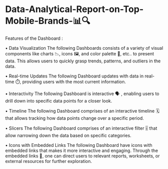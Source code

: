 # Data-Analytical-Report-on-Top-Mobile-Brands-📊🔍

Features of the Dashboard :

• Data Visualization
The following Dashboards consists of a variety of visual components like charts 📉, icons 🖼️, and color palette 🎨, etc.. to present data. This allows users to quickly grasp trends, patterns, and outliers in the data.

• Real-time Updates
The following Dashboard updates with data in real-time ⏱️, providing users with the most current information.

• Interactivity
The following Dashboard is interactive 🗣 , enabling users to drill down into specific data points for a closer look.

• Timeline
The following Dashboard comprises of an interactive timeline 🗓️ that allows tracking how data points change over a specific period.

• Slicers
The following Dashboard comprises of an interactive filter 🎚️ that allow narrowing down the data based on specific categories.

• Icons with Embedded Links
The following Dashboard have icons with embedded links that makes it more interactive and engaging. Through the embedded links 🔗, one can direct users to relevant reports, worksheets, or external resources for further exploration.
